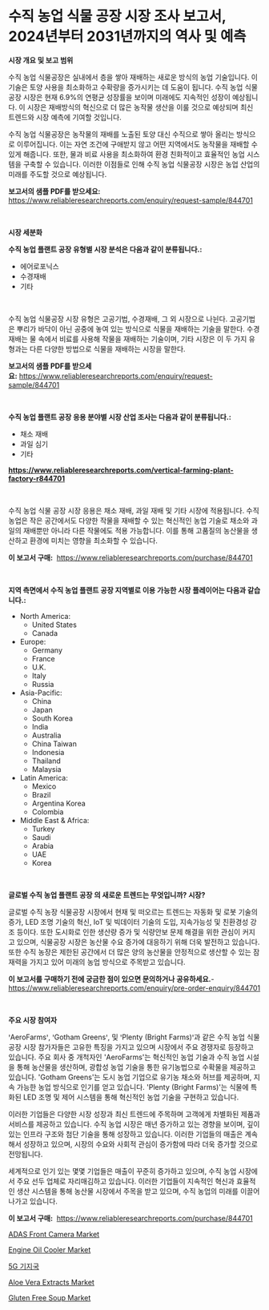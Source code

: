 <p><h1>수직 농업 식물 공장 시장 조사 보고서, 2024년부터 2031년까지의 역사 및 예측</h1></p><p><strong>시장 개요 및 보고 범위</strong></p>
<p><p>수직 농업 식물공장은 실내에서 층을 쌓아 재배하는 새로운 방식의 농업 기술입니다. 이 기술은 토양 사용을 최소화하고 수확량을 증가시키는 데 도움이 됩니다. 수직 농업 식물공장 시장은 현재 6.9%의 연평균 성장률을 보이며 미래에도 지속적인 성장이 예상됩니다. 이 시장은 재배방식의 혁신으로 더 많은 농작물 생산을 이룰 것으로 예상되며 최신 트렌드와 시장 예측에 기여할 것입니다.</p><p>수직 농업 식물공장은 농작물의 재배를 노출된 토양 대신 수직으로 쌓아 올리는 방식으로 이루어집니다. 이는 자연 조건에 구애받지 않고 어떤 지역에서도 농작물을 재배할 수 있게 해줍니다. 또한, 물과 비료 사용을 최소화하여 환경 친화적이고 효율적인 농업 시스템을 구축할 수 있습니다. 이러한 이점들로 인해 수직 농업 식물공장 시장은 농업 산업의 미래를 주도할 것으로 예상됩니다.</p></p>
<p><strong>보고서의 샘플 PDF를 받으세요:</strong> <a href="https://www.reliableresearchreports.com/enquiry/request-sample/844701">https://www.reliableresearchreports.com/enquiry/request-sample/844701</a></p>
<p>&nbsp;</p>
<p><strong>시장 세분화</strong></p>
<p><strong>수직 농업 플랜트 공장 유형별 시장 분석은 다음과 같이 분류됩니다.:</strong></p>
<p><ul><li>에어로포닉스</li><li>수경재배</li><li>기타</li></ul></p>
<p>&nbsp;</p>
<p><p>수직 농업 식물공장 시장 유형은 고공기법, 수경재배, 그 외 시장으로 나뉜다. 고공기법은 뿌리가 바닥이 아닌 공중에 놓여 있는 방식으로 식물을 재배하는 기술을 말한다. 수경재배는 물 속에서 비료를 사용해 작물을 재배하는 기술이며, 기타 시장은 이 두 가지 유형과는 다른 다양한 방법으로 식물을 재배하는 시장을 말한다.</p></p>
<p><strong>보고서의 샘플 PDF를 받으세요:</strong>&nbsp;<a href="https://www.reliableresearchreports.com/enquiry/request-sample/844701">https://www.reliableresearchreports.com/enquiry/request-sample/844701</a></p>
<p>&nbsp;</p>
<p><strong> 수직 농업 플랜트 공장 응용 분야별 시장 산업 조사는 다음과 같이 분류됩니다.:</strong></p>
<p><ul><li>채소 재배</li><li>과일 심기</li><li>기타</li></ul></p>
<p><strong><a href="https://www.reliableresearchreports.com/vertical-farming-plant-factory-r844701">https://www.reliableresearchreports.com/vertical-farming-plant-factory-r844701</a></strong></p>
<p>&nbsp;</p>
<p><p>수직 농업 식물 공장 시장 응용은 채소 재배, 과일 재배 및 기타 시장에 적용됩니다. 수직 농업은 작은 공간에서도 다양한 작물을 재배할 수 있는 혁신적인 농업 기술로 채소와 과일의 재배뿐만 아니라 다른 작물에도 적용 가능합니다. 이를 통해 고품질의 농산물을 생산하고 환경에 미치는 영향을 최소화할 수 있습니다.</p></p>
<p><strong>이 보고서 구매:</strong>&nbsp; <a href="https://www.reliableresearchreports.com/purchase/844701">https://www.reliableresearchreports.com/purchase/844701</a></p>
<p>&nbsp;</p>
<p><strong>지역 측면에서 수직 농업 플랜트 공장 지역별로 이용 가능한 시장 플레이어는 다음과 같습니다.:</strong></p>
<p><ul>
    <li>
        North America:
        <ul>
            <li>United States</li>
            <li>Canada</li>
        </ul>
    </li>
    <li>
        Europe:
        <ul>
            <li>Germany</li>
            <li>France</li>
            <li>U.K.</li>
            <li>Italy</li>
            <li>Russia</li>
        </ul>
    </li>
    <li>
        Asia-Pacific:
        <ul>
            <li>China</li>
            <li>Japan</li>
            <li>South Korea</li>
            <li>India</li>
            <li>Australia</li>
            <li>China Taiwan</li>
            <li>Indonesia</li>
            <li>Thailand</li>
            <li>Malaysia</li>
        </ul>
    </li>
    <li>
        Latin America:
        <ul>
            <li>Mexico</li>
            <li>Brazil</li>
            <li>Argentina Korea</li>
            <li>Colombia</li>
        </ul>
    </li>
    <li>
        Middle East & Africa:
        <ul>
            <li>Turkey</li>
            <li>Saudi</li>
            <li>Arabia</li>
            <li>UAE</li>
            <li>Korea</li>
        </ul>
    </li>
    </ul></p>
<p>&nbsp;</p>
<p><strong>글로벌 수직 농업 플랜트 공장 의 새로운 트렌드는 무엇입니까? 시장?</strong></p>
<p><p>글로벌 수직 농장 식물공장 시장에서 현재 및 떠오르는 트렌드는 자동화 및 로봇 기술의 증가, LED 조명 기술의 혁신, IoT 및 빅데이터 기술의 도입, 지속가능성 및 친환경성 강조 등이다. 또한 도시화로 인한 생산량 증가 및 식량안보 문제 해결을 위한 관심이 커지고 있으며, 식물공장 시장은 농산물 수요 증가에 대응하기 위해 더욱 발전하고 있습니다. 또한 수직 농장은 제한된 공간에서 더 많은 양의 농산물을 안정적으로 생산할 수 있는 잠재력을 가지고 있어 미래의 농업 방식으로 주목받고 있습니다.</p></p>
<p><strong>이 보고서를 구매하기 전에 궁금한 점이 있으면 문의하거나 공유하세요.</strong>- <a href="https://www.reliableresearchreports.com/enquiry/pre-order-enquiry/844701">https://www.reliableresearchreports.com/enquiry/pre-order-enquiry/844701</a></p>
<p>&nbsp;</p>
<p><strong>주요 시장 참여자</strong></p>
<p><p>ꞌAeroFarmsꞌ, ꞌGotham Greensꞌ, 및 ꞌPlenty (Bright Farms)ꞌ과 같은 수직 농업 식물 공장 시장 참가자들은 고유한 특징을 가지고 있으며 시장에서 주요 경쟁자로 등장하고 있습니다. 주요 회사 중 개척자인 'AeroFarms'는 혁신적인 농업 기술과 수직 농업 시설을 통해 농산물을 생산하며, 광합성 농업 기술을 통한 유기농법으로 수확물을 제공하고 있습니다. 'Gotham Greens'는 도시 농업 기업으로 유기농 채소와 허브를 제공하며, 지속 가능한 농업 방식으로 인기를 얻고 있습니다. 'Plenty (Bright Farms)'는 식물에 특화된 LED 조명 및 제어 시스템을 통해 혁신적인 농업 기술을 구현하고 있습니다.</p><p>이러한 기업들은 다양한 시장 성장과 최신 트렌드에 주목하며 고객에게 차별화된 제품과 서비스를 제공하고 있습니다. 수직 농업 시장은 매년 증가하고 있는 경향을 보이며, 깊이 있는 인프라 구조와 첨단 기술을 통해 성장하고 있습니다. 이러한 기업들의 매출은 계속해서 성장하고 있으며, 시장의 수요와 사회적 관심이 증가함에 따라 더욱 증가할 것으로 전망됩니다.</p><p>세계적으로 인기 있는 몇몇 기업들은 매출이 꾸준히 증가하고 있으며, 수직 농업 시장에서 주요 선두 업체로 자리매김하고 있습니다. 이러한 기업들이 지속적인 혁신과 효율적인 생산 시스템을 통해 농산물 시장에서 주목을 받고 있으며, 수직 농업의 미래를 이끌어 나가고 있습니다.</p></p>
<p><strong>이 보고서 구매:</strong>&nbsp;&nbsp;<a href="https://www.reliableresearchreports.com/purchase/844701">https://www.reliableresearchreports.com/purchase/844701</a></p>
<p><p><a href="https://www.linkedin.com/pulse/adas-front-camera-market-research-report-forecasted-period-from-g5ktf?trackingId=KfJkVHAmWMNFBbv%2BuMR%2FSQ%3D%3D">ADAS Front Camera Market</a></p><p><a href="https://www.linkedin.com/pulse/engine-oil-cooler-market-size-reflecting-forecast-till-2031-vatwf?trackingId=95ojI3vq%2ButdVdhr0AyeuQ%3D%3D">Engine Oil Cooler Market</a></p><p><a href="https://github.com/CorEmtymerich56566/Market-Research-Report-List-1/blob/main/813836817518.md">5G 기지국</a></p><p><a href="https://github.com/ChiragRp1/Market-Research-Report-List-4/blob/main/aloe-vera-extracts-market.md">Aloe Vera Extracts Market</a></p><p><a href="https://github.com/abdelrhmankishk22/Market-Research-Report-List-3/blob/main/gluten-free-soup-market.md">Gluten Free Soup Market</a></p></p>